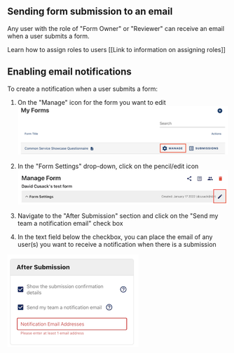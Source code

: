 ## Sending form submission to an email

Any user with the role of "Form Owner" or "Reviewer" can receive an email when a user submits a form.

Learn how to assign roles to users [[Link to information on assigning roles]]

## Enabling email notifications

To create a notification when a user submits a form:

1. On the "Manage" icon for the form you want to edit
![Click on Manage to open the form settings dashboard](images/manage-form.png)

1. In the "Form Settings" drop-down, click on the pencil/edit icon
![Click on Manage to open the form settings dashboard](images/notifications-form-edit.png)
1. Navigate to the "After Submission" section and click on the "Send my team a notification email" check box
1. In the text field below the checkbox, you can place the email of any user(s) you want to receive a notification when there is a submission
<p><img src="images/notifications-after-submission.png" width="300" height="212" alt="Add team members to the notification list"></p>
